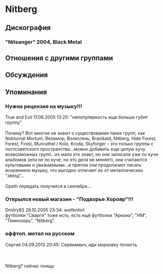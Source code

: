 # Nitberg



## Дискография

### "Nitsanger" 2004, Black Metal




## Отношения с другими группами


## Обсуждения


## Упоминания

### Нужна рецензия на музыку!!!

True and Evil 17.08.2005 13:25:
"непопулярность еще больше губит группу"<BR><BR>Почему? Вот многие не знают о существовании таких групп, как Nokturnal Mortum, Велимор, Волкотень, Branikald, Nitberg, Hate Forest, Forest, Finist, Munruthel / Kolo, Kroda, Skyforger - это только группы с постсоветского пространства...можно добавить еще целую кучу всевозможных групп...их мало кто знает, но они записали уже по куче альбомов (или не по куче, но это дела не меняет), они считаются культовыми и уважаемыми...и притом они продолжают писать искреннюю музыку, что выгодно отличает их от металлических "звезд"...<BR><BR>Opeth передать получится в сентябре...

### Открылся новый магазин - &quot;Подворье Хорояр&quot;!!!

Dmitry83 28.10.2005 23:34:
wolfenhirt<BR>футболки "Сварги" тоже есть, есть ещё футболки "Аркона", "НМ", "Темнозорь", "Nitberg". 

### оффтоп. метал на русском

Сергий 04.09.2013 20:45:
Сервиамыч, иди морковку почисть <BR><BR><BR><BR>Nitberg? сейчас поищу

